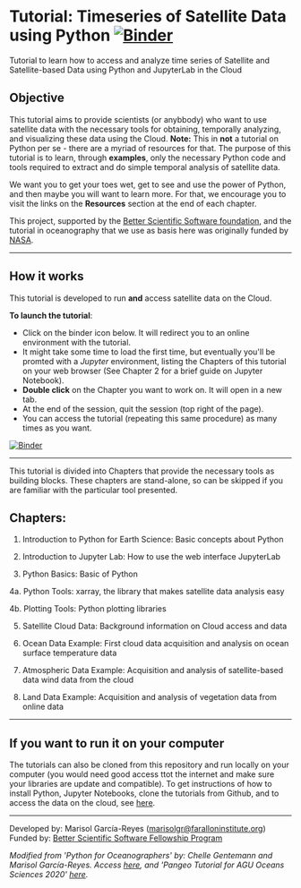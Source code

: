 # Tutorial: Timeseries of Satellite Data using Python  [![Binder](https://mybinder.org/badge_logo.svg)](https://mybinder.org/v2/gh/marisolgr/python_sat_tutorials/main)


Tutorial to learn how to access and analyze time series of Satellite and Satellite-based Data using Python and JupyterLab in the Cloud

## Objective
This tutorial aims to provide scientists (or anybbody) who want to use satellite data with the necessary tools for obtaining, temporally analyzing, and visualizing these data using the Cloud. __Note:__ This in __not__ a tutorial on Python per se - there are a myriad of resources for that. The purpose of this tutorial is to learn, through __examples__, only the necessary Python code and tools required to extract and do simple temporal analysis of satellite data. 

We want you to get your toes wet, get to see and use the power of Python, and then maybe you will want to learn more. For that, we encourage you to visit the links on the __Resources__ section at the end of each chapter. 

This project, supported by the [Better Scientific Software foundation](https://bssw.io/), and the tutorial in oceanography that we use as basis here was originally funded by [NASA](https://www.nasa.gov/).

***

## How it works 
This tutorial is developed to run __and__ access satellite data on the Cloud. 

__To launch the tutorial__:

- Click on the binder icon below. It will redirect you to an online environment with the tutorial. 
- It might take some time to load the first time, but eventually you'll be promted with a _Jupyter_ environment, listing the Chapters of this tutorial on your web browser (See Chapter 2 for a brief guide on Jupyter Notebook). 
- __Double click__ on the Chapter you want to work on. It will open in a new tab. 
- At the end of the session, quit the session (top right of the page). 
- You can access the tutorial (repeating this same procedure) as many times as you want.

[![Binder](https://mybinder.org/badge_logo.svg)](https://mybinder.org/v2/gh/marisolgr/python_sat_tutorials/main)

***

This tutorial is divided into Chapters that provide the necessary tools as building blocks. These chapters are stand-alone, so can be skipped if you are familiar with the particular tool presented. 

## Chapters:

1. Introduction to Python for Earth Science: Basic concepts about Python

2. Introduction to Jupyter Lab: How to use the web interface JupyterLab

3. Python Basics: Basic of Python

4a. Python Tools: xarray, the library that makes satellite data analysis easy

4b. Plotting Tools: Python plotting libraries

5. Satellite Cloud Data: Background information on Cloud access and data

6. Ocean Data Example: First cloud data acquisition and analysis on ocean surface temperature data

7. Atmospheric Data Example: Acquisition and analysis of satellite-based data wind data from the cloud

8. Land Data Example: Acquisition and analysis of vegetation data from online data


***

## If you want to run it on your computer
The tutorials can also be cloned from this repository and run locally on your computer (you would need good access ttot the internet and make sure your libraries are update and compatible). To get instructions of how to install Python, Jupyter Notebooks, clone the tutorials from Github, and to access the data on the cloud, see [here](https://github.com/marisolgr/python_sat_tutorials/blob/main/Python_Installation.md).

***

Developed by: Marisol García-Reyes (marisolgr@faralloninstitute.org)
Funded by: [Better Scientific Software Fellowship Program](https://bssw.io/pages/bssw-fellowship-program) 

_Modified from 'Python for Oceanographers' by: Chelle Gentemann and Marisol García-Reyes. Access [here](https://github.com/python4oceanography/ocean_python_tutorial), and 'Pangeo Tutorial for AGU Oceans Sciences 2020' [here](https://github.com/pangeo-gallery/osm2020tutorial)._

